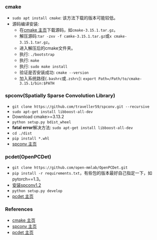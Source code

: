 ### cmake
* `sudo apt install cmake`: 该方法下载的版本可能较低。
* 源码编译安装: 
    * 在[cmake 主页](https://cmake.org/files)下载源码，如`cmake-3.15.1.tar.gz`。
    * 解压源码:`tar -zxv -f camke-3.15.1.tar.gz`或`x cmake-3.15.1.tar.gz`。
    * 进入解压后的cmake文件夹。
    * 执行: `./bootstrap`
    * 执行: `make`
    * 执行: `sudo make install`
    * 验证是否安装成功: `cmake --version`
    * 加入系统路径(`.bashrc`或`.zshrc`): `export Path=/Path/to/cmake-3.15.1/bin:$PATH`
    
### spconv(Spatially Sparse Convolution Library)
* `git clone https://github.com/traveller59/spconv.git --recursive`
* `sudo apt-get install libboost-all-dev`
* Download cmake>=3.13.2
* `python setup.py bdist_wheel`
* **fatal error**解决方法: `sudo apt-get install libboost-all-dev`
* `cd ./dist`
* `pip install *.whl`
* [spconv 主页](https://github.com/traveller59/spconv)

### pcdet(OpenPCDet)
* `git clone https://github.com/open-mmlab/OpenPCDet.git`
* `pip install -r requirements.txt`，有些包的版本最好自己指定一下，如pytorch==1.3。
* [安装spconv1.2](https://github.com/xjtu-www/zsh_tmux_vim_config/blob/main/other_install.md#spconvspatially-sparse-convolution-library)
* `python setup.py develop`
* [pcdet 主页](https://github.com/open-mmlab/OpenPCDet)
### References
* [cmake 主页](https://cmake.org/files)
* [spconv 主页](https://github.com/traveller59/spconv)
* [pcdet 主页](https://github.com/open-mmlab/OpenPCDet)

